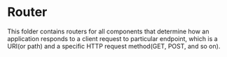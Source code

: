 # Router

This folder contains routers for all components that determine how an application responds 
to a client request to particular endpoint, which is a URI(or path) and a specific HTTP 
request method(GET, POST, and so on).
